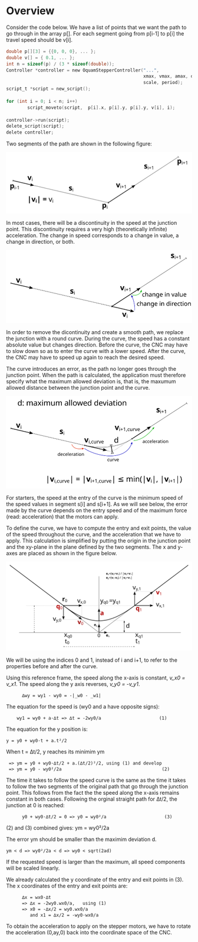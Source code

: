 
# Overview   

Consider the code below. We have a list of points that we want the
path to go through in the array p[]. For each segment going from
p[i-1] to p[i] the travel speed should be v[i].

```c
double p[][3] = {{0, 0, 0}, ... };
double v[] = { 0.1, ... };
int n = sizeof(p) / (3 * sizeof(double));
Controller *controller = new OquamStepperController("...",
                                                    xmax, vmax, amax, deviation,
                                                    scale, period);
script_t *script = new_script();

for (int i = 0; i < n; i++)
        script_moveto(script,  p[i].x, p[i].y, p[i].y, v[i], i);

controller->run(script);                
delete_script(script);
delete controller;
```

Two segments of the path are shown in the following figure: 

![](path1.svg)


In most cases, there will be a discontinuity in the speed at the
junction point. This discontinuity requires a very high (theoretically
infinite) acceleration. The change in speed corresponds to a change in
value, a change in direction, or both.

![](path2.svg)

In order to remove the dicontinuity and create a smooth path, we
replace the junction with a round curve. During the curve, the speed
has a constant absolute value but changes direction. Before the curve,
the CNC may have to slow down so as to enter the curve with a lower
speed.  After the curve, the CNC may have to speed up again to reach
the desired speed.

The curve introduces an error, as the path no longer goes through the
junction point. When the path is calculated, the application must
therefore specify what the maximum allowed deviation is, that is, the
maxumum allowed distance between the junction point and the curve.

![](path3.svg)

For starters, the speed at the entry of the curve is the minimum speed
of the speed values in segment s[i] and s[i+1]. As we will see below,
the error made by the curve depends on the entry speed and of the
maximum force (read: acceleration) that the motors can apply. 

To define the curve, we have to compute the entry and exit points, the
value of the speed throughout the curve, and the acceleration that we
have to apply. This calculation is simplified by putting the origin in
the junction point and the xy-plane in the plane defined by the two
segments. The x and y-axes are placed as shown in the figure below. 

![](path4.svg)

We will be using the indices 0 and 1, instead of i and i+1, to refer
to the properties before and after the curve.

Using this reference frame, the speed along the x-axis is constant,
*v_x0 = v_x1*. The speed along the y axis reverses, *v_y0 = -v_y1*.

          ∆wy = wy1 - wy0 = -|_w0 - _w1| 
           
The equation for the speed is (wy0 and a have opposite
signs):

        wy1 = wy0 + a·∆t => ∆t = -2wy0/a                      (1)
          
The equation for the y position is:

    y = y0 + wy0·t + a.t²/2

When t = ∆t/2, y reaches its minimim ym  

     => ym = y0 + wy0·∆t/2 + a.(∆t/2)²/2, using (1) and develop
     => ym = y0 - wy0²/2a                                      (2)
          
The time it takes to follow the speed curve is the same as
the time it takes to follow the two segments of the original
path that go through the junction point. This follows from
the fact the the speed along the x-axis remains constant in
both cases. Following the orginal straight path for ∆t/2,
the junction at 0 is reached:
          
          y0 + wy0·∆t/2 = 0 => y0 = wy0²/a                      (3)
          
(2) and (3) combined gives: ym = wy0²/2a
          
The error ym should be smaller than the maximim deviation d.

    ym < d => wy0²/2a < d => wy0 < sqrt(2ad)               
          
If the requested speed is larger than the maximum, all
speed components will be scaled linearly.
          
We already calculated the y coordinate of the entry and exit
points in (3). The x coordinates of the entry and exit
points are:
          
          ∆x = wx0·∆t
          => ∆x = -2wy0.wx0/a,   using (1)           
          => x0 = -∆x/2 = wy0.wx0/a
             and x1 = ∆x/2 = -wy0·wx0/a

To obtain the acceleration to apply on the stepper motors,
we have to rotate the acceleration (0,ay,0) back into the
coordinate space of the CNC. 





